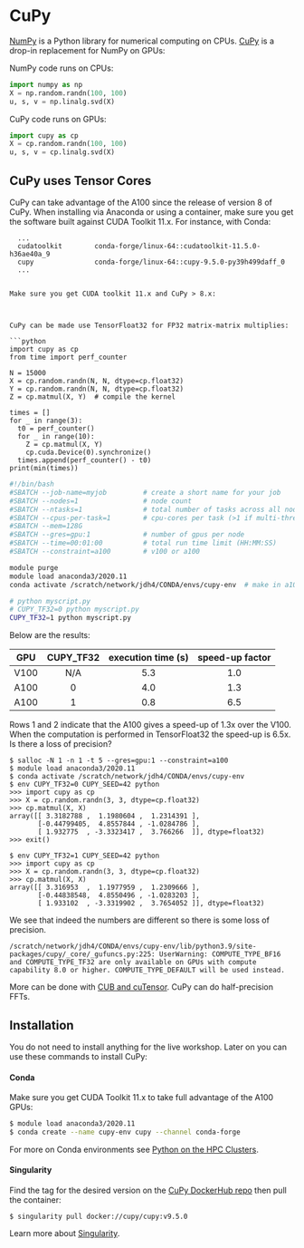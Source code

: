 # CuPy

[NumPy](https://numpy.org) is a Python library for numerical computing on CPUs. [CuPy](https://cupy.dev) is a drop-in replacement for NumPy on GPUs:

NumPy code runs on CPUs:

```python
import numpy as np
X = np.random.randn(100, 100)
u, s, v = np.linalg.svd(X)
```

CuPy code runs on GPUs:

```python
import cupy as cp
X = cp.random.randn(100, 100)
u, s, v = cp.linalg.svd(X)
```

## CuPy uses Tensor Cores

CuPy can take advantage of the A100 since the release of version 8 of CuPy. When installing via Anaconda or using a container, make sure you get the software built against CUDA Toolkit 11.x. For instance, with Conda:

```
  ...
  cudatoolkit        conda-forge/linux-64::cudatoolkit-11.5.0-h36ae40a_9
  cupy               conda-forge/linux-64::cupy-9.5.0-py39h499daff_0
  ...
```


```

Make sure you get CUDA toolkit 11.x and CuPy > 8.x:



CuPy can be made use TensorFloat32 for FP32 matrix-matrix multiplies:

```python
import cupy as cp
from time import perf_counter

N = 15000
X = cp.random.randn(N, N, dtype=cp.float32)
Y = cp.random.randn(N, N, dtype=cp.float32)
Z = cp.matmul(X, Y)  # compile the kernel

times = []
for _ in range(3):
  t0 = perf_counter()
  for _ in range(10):
    Z = cp.matmul(X, Y)
    cp.cuda.Device(0).synchronize()
  times.append(perf_counter() - t0)
print(min(times))
```

```bash
#!/bin/bash
#SBATCH --job-name=myjob         # create a short name for your job
#SBATCH --nodes=1                # node count
#SBATCH --ntasks=1               # total number of tasks across all nodes
#SBATCH --cpus-per-task=1        # cpu-cores per task (>1 if multi-threaded tasks)
#SBATCH --mem=128G
#SBATCH --gres=gpu:1             # number of gpus per node
#SBATCH --time=00:01:00          # total run time limit (HH:MM:SS)
#SBATCH --constraint=a100        # v100 or a100

module purge
module load anaconda3/2020.11
conda activate /scratch/network/jdh4/CONDA/envs/cupy-env  # make in a100-wksp directory

# python myscript.py
# CUPY_TF32=0 python myscript.py
CUPY_TF32=1 python myscript.py
```

Below are the results:

| GPU                  | CUPY_TF32  | execution time (s)  |  speed-up factor   |
|:--------------------:|:------------------:|:-----------:|:------------------:|
|  V100                | N/A                |    5.3      |      1.0           |
|  A100                | 0                  |    4.0      |      1.3           |
|  A100                | 1                  |    0.8      |      6.5           |


Rows 1 and 2 indicate that the A100 gives a speed-up of 1.3x over the V100. When the computation is performed in TensorFloat32 the speed-up is 6.5x. Is there a loss of precision?

```
$ salloc -N 1 -n 1 -t 5 --gres=gpu:1 --constraint=a100
$ module load anaconda3/2020.11
$ conda activate /scratch/network/jdh4/CONDA/envs/cupy-env
$ env CUPY_TF32=0 CUPY_SEED=42 python
>>> import cupy as cp
>>> X = cp.random.randn(3, 3, dtype=cp.float32)
>>> cp.matmul(X, X)
array([[ 3.3182788 ,  1.1980604 ,  1.2314391 ],
       [-0.44799405,  4.8557844 , -1.0284786 ],
       [ 1.932775  , -3.3323417 ,  3.766266  ]], dtype=float32)
>>> exit()
```

```
$ env CUPY_TF32=1 CUPY_SEED=42 python
>>> import cupy as cp
>>> X = cp.random.randn(3, 3, dtype=cp.float32)
>>> cp.matmul(X, X)
array([[ 3.316953  ,  1.1977959 ,  1.2309666 ],
       [-0.44838548,  4.8550496 , -1.0283203 ],
       [ 1.933102  , -3.3319902 ,  3.7654052 ]], dtype=float32)
```

We see that indeed the numbers are different so there is some loss of precision.

```
/scratch/network/jdh4/CONDA/envs/cupy-env/lib/python3.9/site-packages/cupy/_core/_gufuncs.py:225: UserWarning: COMPUTE_TYPE_BF16 and COMPUTE_TYPE_TF32 are only available on GPUs with compute capability 8.0 or higher. COMPUTE_TYPE_DEFAULT will be used instead.
```

More can be done with [CUB and cuTensor](https://tech.preferred.jp/en/blog/cupy-v8/). CuPy can do half-precision FFTs.

## Installation

You do not need to install anything for the live workshop. Later on you can use these commands to install CuPy:

#### Conda

Make sure you get CUDA Toolkit 11.x to take full advantage of the A100 GPUs:

```bash
$ module load anaconda3/2020.11
$ conda create --name cupy-env cupy --channel conda-forge
```

For more on Conda environments see [Python on the HPC Clusters](https://researchcomputing.princeton.edu/support/knowledge-base/python).

#### Singularity

Find the tag for the desired version on the [CuPy DockerHub repo](https://hub.docker.com/r/cupy/cupy) then pull the container:

```
$ singularity pull docker://cupy/cupy:v9.5.0
```

Learn more about [Singularity](https://researchcomputing.princeton.edu/support/knowledge-base/singularity).
